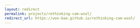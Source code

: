 ```yaml
---
layout: redirect
permalink: projects/rethinking-cam-wsol/
redirect_url: https://won-bae.github.io/rethinking-cam-wsol/
---
```

